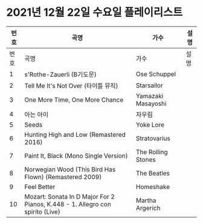 # 2021년 12월 22일 수요일 플레이리스트

| 번호 | 곡명 | 가수 | 설명 |
|------|------|------|------|
| 번호 | 곡명 | 가수 | 설명 |
| 1 | s'Rothe-Zauerli (B기도문) | Ose Schuppel |  |
| 2 | Tell Me It's Not Over (타이틀 뮤직) | Starsailor |  |
| 3 | One More Time, One More Chance | Yamazaki Masayoshi |  |
| 4 | 아는 아이 | 자우림 |  |
| 5 | Seeds | Yoke Lore |  |
| 6 | Hunting High and Low (Remastered 2016) | Stratovarius |  |
| 7 | Paint It, Black (Mono Single Version) | The Rolling Stones |  |
| 8 | Norwegian Wood (This Bird Has Flown) (Remastered 2009) | The Beatles |  |
| 9 | Feel Better | Homeshake |  |
| 10 | Mozart: Sonata In D Major For 2 Pianos, K.448 - 1. Allegro con spirito (Live) | Martha Argerich |  |
